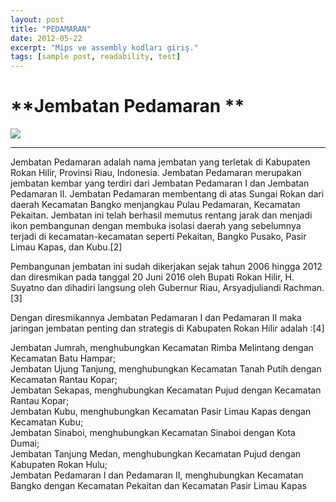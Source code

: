 ```yaml
---
layout: post
title: "PEDAMARAN"
date: 2012-05-22
excerpt: "Mips ve assembly kodları giriş."
tags: [sample post, readability, test]
---
```

**Jembatan Pedamaran **
===
<img src="https://encrypted-tbn0.gstatic.com/images?q=tbn:ANd9GcQ2v9GnB7Ohyfbqfw8Se5ekWDhdL3i2OWlz1BS3SG9SRSoT3CJE">


---
Jembatan Pedamaran adalah nama jembatan yang terletak di Kabupaten Rokan Hilir, Provinsi Riau, Indonesia. Jembatan Pedamaran merupakan jembatan kembar yang terdiri dari Jembatan Pedamaran I dan Jembatan Pedamaran II. Jembatan Pedamaran membentang di atas Sungai Rokan dari daerah Kecamatan Bangko menjangkau Pulau Pedamaran, Kecamatan Pekaitan. Jembatan ini telah berhasil memutus rentang jarak dan menjadi ikon pembangunan dengan membuka isolasi daerah yang sebelumnya terjadi di kecamatan-kecamatan seperti Pekaitan, Bangko Pusako, Pasir Limau Kapas, dan Kubu.[2]

Pembangunan jembatan ini sudah dikerjakan sejak tahun 2006 hingga 2012 dan diresmikan pada tanggal 20 Juni 2016 oleh Bupati Rokan Hilir, H. Suyatno dan dihadiri langsung oleh Gubernur Riau, Arsyadjuliandi Rachman.[3]

Dengan diresmikannya Jembatan Pedamaran I dan Pedamaran II maka jaringan jembatan penting dan strategis di Kabupaten Rokan Hilir adalah :[4]

Jembatan Jumrah, menghubungkan Kecamatan Rimba Melintang dengan Kecamatan Batu Hampar;<br>
Jembatan Ujung Tanjung, menghubungkan Kecamatan Tanah Putih dengan Kecamatan Rantau Kopar;<br>
Jembatan Sekapas, menghubungkan Kecamatan Pujud dengan Kecamatan Rantau Kopar;<br>
Jembatan Kubu, menghubungkan Kecamatan Pasir Limau Kapas dengan Kecamatan Kubu;<br>
Jembatan Sinaboi, menghubungkan Kecamatan Sinaboi dengan Kota Dumai;<br>
Jembatan Tanjung Medan, menghubungkan Kecamatan Pujud dengan Kabupaten Rokan Hulu;<br>
Jembatan Pedamaran I dan Pedamaran II, menghubungkan Kecamatan Bangko dengan Kecamatan Pekaitan dan Kecamatan Pasir Limau Kapas<br>


